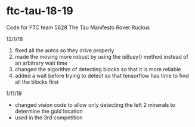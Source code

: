 # ftc-tau-18-19
Code for FTC team 5628 The Tau Manifesto Rover Ruckus

12/1/18

1) fixed all the autos so they drive properly
2) made the moving more robust by using the isBusy() method instead of an arbitrary wait time
3) changed the algorithm of detecting blocks so that it is more reliable
4) added a wait before trying to detect so that tensorflow has time to find all the blocks first

1/11/19
- changed vision code to allow only detecting the left 2 minerals to determine the gold location
- used in the 3rd competition
